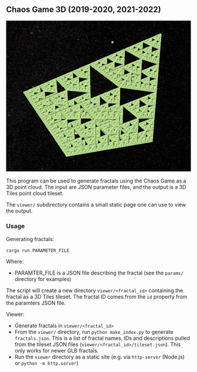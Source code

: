 ## Chaos Game 3D (2019-2020, 2021-2022)

![Sierpinski Tetrahedron fractal](figures/sierpinski.png)

This program can be used to generate fractals using the Chaos Game as a
3D point cloud. The input are JSON parameter files, and the output is a
3D Tiles point cloud tileset.

The `viewer/` subdirectory contains a small static page one can use to view
the output.

### Usage

Generating fractals:

```
cargo run PARAMETER_FILE
```

Where: 

* PARAMTER_FILE is a JSON file describing the fractal (see the `params/`
    directory for examples)

The script will create a new directory `viewer/<fractal_id>` containing the
fractal as a 3D Tiles tileset. The fractal ID comes from the `id` property
from the paramters JSON file.

Viewer:

* Generate fractals in `viewer/<fractal_id>`
* From the `viewer/` directory, run  `python make_index.py` to generate 
    `fractals.json`. This is a list of fractal names, IDs and descriptions
    pulled from the tileset JSON files (`viewer/<fractal_id>/tileset.json`).
    This only works for newer GLB fractals.
* Run the `viewer` directory as a static site (e.g. via `http-server` (Node.js)
    or `python -m http.server`)